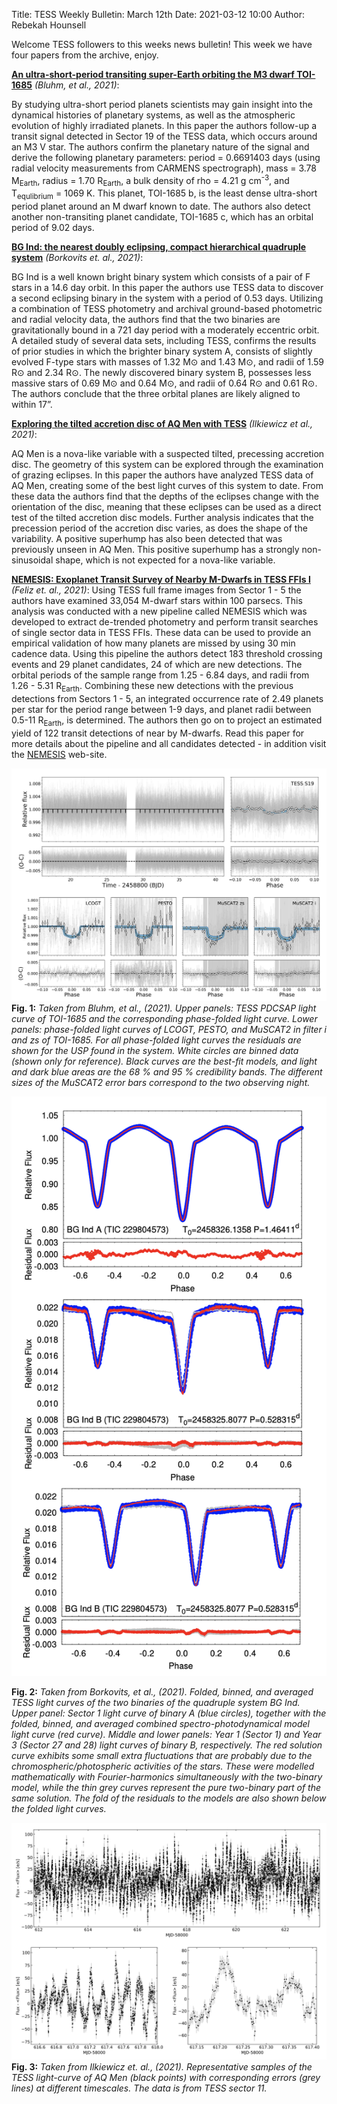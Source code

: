 Title: TESS Weekly Bulletin: March 12th 
Date: 2021-03-12 10:00
Author: Rebekah Hounsell


Welcome TESS followers to this weeks news bulletin! This week we have four papers from the archive, enjoy.

**[An ultra-short-period transiting super-Earth orbiting the M3 dwarf TOI-1685](https://arxiv.org/abs/2103.01016)** *(Bluhm, et al., 2021)*:

By studying ultra-short period planets scientists may gain insight into the dynamical histories of planetary systems, as well as the atmospheric evolution of highly irradiated planets. In this paper the authors follow-up a transit signal detected in Sector 19 of the TESS data, which occurs around an M3 V star. The authors confirm the planetary nature of the signal and derive the following planetary parameters: period = 0.6691403 days (using radial velocity measurements from CARMENS spectrograph), mass = 3.78 M<sub>Earth</sub>, radius = 1.70 R<sub>Earth</sub>, a bulk density of rho = 4.21 g cm<sup>-3</sup>, and T<sub>equlibrium</sub> = 1069 K. This planet, TOI-1685 b, is the least dense ultra-short period planet around an M dwarf known to date. The authors also detect another non-transiting planet candidate, TOI-1685 c, which has an orbital period of 9.02 days. 

**[BG Ind: the nearest doubly eclipsing, compact hierarchical quadruple system](https://arxiv.org/abs/2103.00925)** *(Borkovits et. al., 2021)*:

BG Ind is a well known bright binary system which consists of a pair of F stars in a 14.6 day orbit. In this paper the authors use TESS data to discover a second eclipsing binary in the system with a period of 0.53 days. Utilizing a combination of TESS photometry and archival ground-based photometric and radial velocity data, the authors find that the two binaries are gravitationally bound in a 721 day period with a moderately eccentric orbit. A detailed study of several data sets, including TESS, confirms the results of prior studies in which the brighter binary system A, consists of slightly evolved F-type stars with masses of 1.32 M⊙ and 1.43 M⊙, and radii of 1.59 R⊙ and 2.34 R⊙. The newly discovered binary system B, possesses less massive stars of 0.69 M⊙ and 0.64 M⊙, and radii of 0.64 R⊙ and 0.61 R⊙. The authors conclude that the three orbital planes are likely aligned to within 17”.


**[Exploring the tilted accretion disc of AQ Men with TESS](https://arxiv.org/abs/2103.03041)** *(Ilkiewicz et al., 2021)*:

AQ Men is a nova-like variable with a suspected tilted, precessing accretion disc. The geometry of this system can be explored through the examination of grazing eclipses. In this paper the authors have analyzed TESS data of AQ Men, creating some of the best light curves of this system to date. From these data the authors find that the depths of the eclipses change with the orientation of the disc, meaning that these eclipses can be used as a direct test of the tilted accretion disc models. Further analysis indicates that the precession period of the accretion disc varies, as does the shape of the variability. A positive superhump has also been detected that was previously unseen in AQ Men. This positive superhump has a strongly non-sinusoidal shape, which is not expected for a nova-like variable.

**[NEMESIS: Exoplanet Transit Survey of Nearby M-Dwarfs in TESS FFIs I](https://arxiv.org/abs/2103.05647)** *(Feliz et. al., 2021)*:
Using TESS full frame images from Sector 1 - 5 the authors have examined 33,054 M-dwarf stars within 100 parsecs. This analysis was conducted with a new pipeline called NEMESIS which was developed to extract de-trended photometry and perform transit searches of single sector data in TESS FFIs. These data can be used to provide an empirical validation of how many planets are missed by using 30 min cadence data. Using this pipeline the authors detect 183 threshold crossing events and 29 planet candidates, 24 of which are new detections. The orbital periods of the sample range from 1.25 - 6.84 days, and radii from 1.26 - 5.31 R<sub>Earth</sub>. Combining these new detections with the previous detections from Sectors 1 - 5, an integrated occurrence rate of 2.49 planets per star for the period range between 1-9 days, and planet radii between 0.5-11 R<sub>Earth</sub>, is determined. The authors then go on to project an estimated yield of 122 transit detections of near by M-dwarfs. Read this paper for more details about the pipeline and all candidates detected - in addition visit the [NEMESIS](https://filtergraph.com/NEMESIS) web-site. 

![Bluhm](images/news/Bluhm_2021.png)
**Fig. 1:** *Taken from Bluhm, et al., (2021). Upper panels: TESS PDCSAP light curve of TOI-1685 and the corresponding phase-folded light curve. Lower panels: phase-folded light curves of LCOGT, PESTO, and MuSCAT2 in filter i and zs of TOI-1685. For all phase-folded light curves the residuals are shown for the USP found in the system. White circles are binned data (shown only for reference). Black curves are the best-fit models, and light and dark blue areas are the 68 % and 95 % credibility bands. The different sizes of the MuSCAT2 error bars correspond to the two observing night.*

![Borkovits](images/news/Borkovits_2021.png)

**Fig. 2:** *Taken from Borkovits, et al., (2021). Folded, binned, and averaged TESS light curves of the two binaries of the quadruple system BG Ind. Upper panel: Sector 1 light curve of binary A (blue circles), together with the folded, binned, and averaged combined spectro-photodynamical model light curve (red curve). Middle and lower panels: Year 1 (Sector 1) and Year 3 (Sector 27 and 28) light curves of binary B, respectively. The red solution curve exhibits some small extra fluctuations that are probably due to the chromospheric/photospheric activities of the stars. These were modelled mathematically with Fourier-harmonics simultaneously with the two-binary model, while the thin grey curves represent the pure two-binary part of the same solution. The fold of the residuals to the models are also shown below the folded light curves.*

![Ilkiewicz](images/news/Ilkiewicz_2021.png)
**Fig. 3:** *Taken from Ilkiewicz et. al., (2021). Representative samples of the TESS light-curve of AQ Men (black points) with corresponding errors (grey lines) at different timescales. The data is from TESS sector 11.*